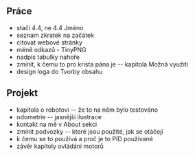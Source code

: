 ## Práce
- stačí 4.4, ne 4.4 Jméno
- seznam zkratek na začátek
- citovat webové stránky
- méně odkazů - TinyPNG
- nadpis tabulky nahoře
- zmínit, k čemu to pro krista pána je -- kapitola Možná využití
- design loga do Tvorby obsahu

## Projekt
- kapitola o robotovi -- že to na něm bylo testováno
- odometrie -- jasnější ilustrace
- kontakt na mě v About sekci
- zmínit podvozky -- které jsou použité, jak se otáčejí
- k čemu se to používá a proč je to PID používané
- závěr kapitoly ovládání motorů